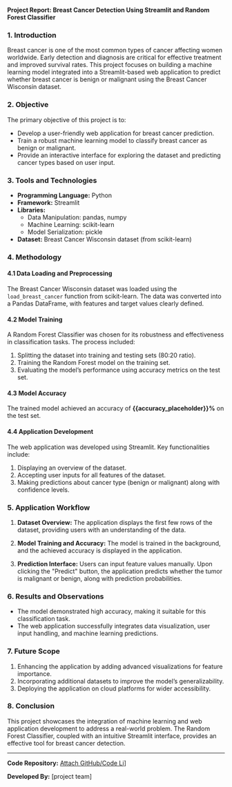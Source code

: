 **Project Report: Breast Cancer Detection Using Streamlit and Random Forest Classifier**

### 1. **Introduction**
Breast cancer is one of the most common types of cancer affecting women worldwide. Early detection and diagnosis are critical for effective treatment and improved survival rates. This project focuses on building a machine learning model integrated into a Streamlit-based web application to predict whether breast cancer is benign or malignant using the Breast Cancer Wisconsin dataset.

### 2. **Objective**
The primary objective of this project is to:
- Develop a user-friendly web application for breast cancer prediction.
- Train a robust machine learning model to classify breast cancer as benign or malignant.
- Provide an interactive interface for exploring the dataset and predicting cancer types based on user input.

### 3. **Tools and Technologies**
- **Programming Language:** Python
- **Framework:** Streamlit
- **Libraries:**
  - Data Manipulation: pandas, numpy
  - Machine Learning: scikit-learn
  - Model Serialization: pickle
- **Dataset:** Breast Cancer Wisconsin dataset (from scikit-learn)

### 4. **Methodology**

#### 4.1 Data Loading and Preprocessing
The Breast Cancer Wisconsin dataset was loaded using the `load_breast_cancer` function from scikit-learn. The data was converted into a Pandas DataFrame, with features and target values clearly defined.

#### 4.2 Model Training
A Random Forest Classifier was chosen for its robustness and effectiveness in classification tasks. The process included:
1. Splitting the dataset into training and testing sets (80:20 ratio).
2. Training the Random Forest model on the training set.
3. Evaluating the model’s performance using accuracy metrics on the test set.

#### 4.3 Model Accuracy
The trained model achieved an accuracy of **{{accuracy_placeholder}}%** on the test set.

#### 4.4 Application Development
The web application was developed using Streamlit. Key functionalities include:
1. Displaying an overview of the dataset.
2. Accepting user inputs for all features of the dataset.
3. Making predictions about cancer type (benign or malignant) along with confidence levels.

### 5. **Application Workflow**
1. **Dataset Overview:**
   The application displays the first few rows of the dataset, providing users with an understanding of the data.

2. **Model Training and Accuracy:**
   The model is trained in the background, and the achieved accuracy is displayed in the application.

3. **Prediction Interface:**
   Users can input feature values manually. Upon clicking the "Predict" button, the application predicts whether the tumor is malignant or benign, along with prediction probabilities.

### 6. **Results and Observations**
- The model demonstrated high accuracy, making it suitable for this classification task.
- The web application successfully integrates data visualization, user input handling, and machine learning predictions.

### 7. **Future Scope**
1. Enhancing the application by adding advanced visualizations for feature importance.
2. Incorporating additional datasets to improve the model’s generalizability.
3. Deploying the application on cloud platforms for wider accessibility.

### 8. **Conclusion**
This project showcases the integration of machine learning and web application development to address a real-world problem. The Random Forest Classifier, coupled with an intuitive Streamlit interface, provides an effective tool for breast cancer detection.

---

**Code Repository:** [Attach GitHub/Code Li](https://github.com/nagashreekala/breast-/tree/main)]

**Developed By:** [project team]



